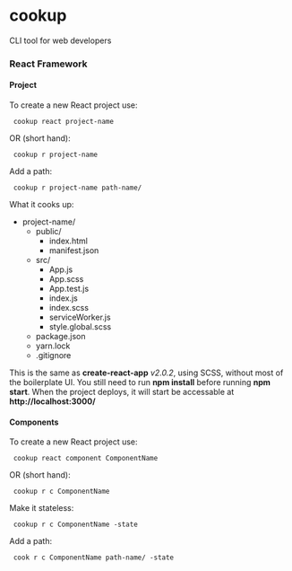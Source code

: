 # cookup

CLI tool for web developers

### React Framework

#### Project
To create a new React project use: 

``` cookup react project-name```

OR (short hand):

``` cookup r project-name```

Add a path:

``` cookup r project-name path-name/```

What it cooks up:
- project-name/
    - public/
        - index.html
        - manifest.json
    - src/
        - App.js
        - App.scss
        - App.test.js
        - index.js
        - index.scss
        - serviceWorker.js
        - style.global.scss
    - package.json
    - yarn.lock
    - .gitignore

This is the same as **create-react-app** *v2.0.2*, using SCSS, without most of the boilerplate UI. You still need to run **npm install** before running **npm start**. When the project deploys, it will start be accessable at **http://localhost:3000/**

#### Components

To create a new React project use: 

``` cookup react component ComponentName```

OR (short hand):

``` cookup r c ComponentName```

Make it stateless:

``` cookup r c ComponentName -state```

Add a path:

``` cook r c ComponentName path-name/ -state```